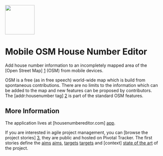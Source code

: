 <img src="https://gonzalobulnes.com/shared/isotype-96.png" alt="" height="96" width="96" />

Mobile OSM House Number Editor
==============================

Add house number information to an incompletely mapped area of the [Open Street Map] [1] (OSM) from mobile devices.

OSM is a free (as in free speech) world-wide map which is build from spontaneous contributions. There are no limits to the information which can be added to the map and new features can be proposed by contributors.
The [addr:housenumber tag] [2] is part of the standard OSM features.

  [1]: http://www.openstreetmap.org
  [2]: http://wiki.openstreetmap.org/wiki/Key:addr:housenumber

## More Information

The application lives at [housenumbereditor.com] [app].

If you are interested in agile project management, you can [browse the project stories] [3], they are public and hosted on Pivotal Tracker. The first stories define the [aims] [aims], [targets] [targets] and [context] [state of the art] of the project.

  [app]: http://housenumbereditor.com
  [3]: https://www.pivotaltracker.com/projects/344377 "Mobile OSM House Number Editor is agile!"
  [aims]: https://www.pivotaltracker.com/story/show/16704761
  [targets]: https://www.pivotaltracker.com/story/show/16715837
  [state of the art]: https://www.pivotaltracker.com/story/show/16714677
